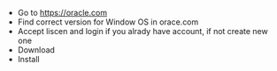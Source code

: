 - Go to https://oracle.com
- Find correct version for Window OS in orace.com
- Accept liscen and login if you alrady have account, if not create new one
- Download
- Install
